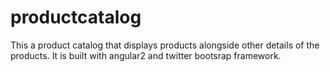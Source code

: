 # productcatalog
This a product catalog that displays products alongside other details of the products. It is built with angular2 and twitter bootsrap framework.
